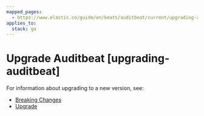 ```yaml
---
mapped_pages:
  - https://www.elastic.co/guide/en/beats/auditbeat/current/upgrading-auditbeat.html
applies_to:
  stack: ga
---
```


# Upgrade Auditbeat [upgrading-auditbeat]

For information about upgrading to a new version, see:

* [Breaking Changes](/release-notes/breaking-changes.md)
* [Upgrade](/reference/libbeat/upgrading.md)

